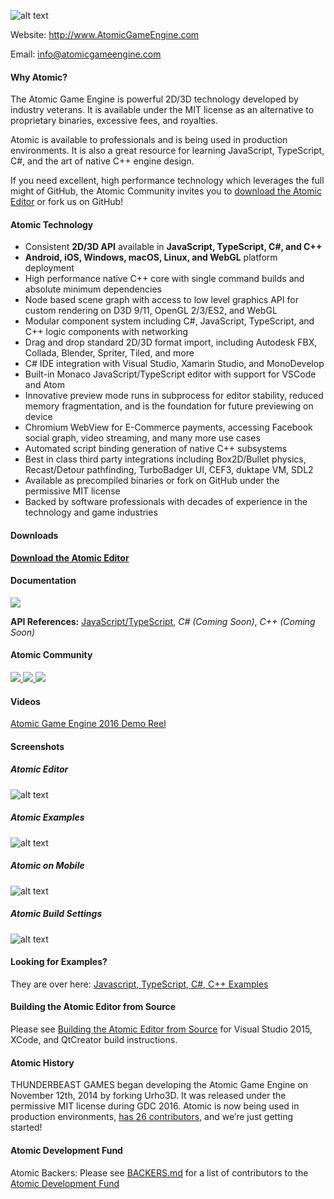 [AtomicLogo]: https://github.com/AtomicGameEngine/AtomicGameEngine/wiki/images/repo/Atomic-Game-Engine-512.png
![alt text][AtomicLogo]

Website: <a href="http://www.atomicgameengine.com" target="_blank">http://www.AtomicGameEngine.com</a>

Email: info@atomicgameengine.com

#### Why Atomic?

The Atomic Game Engine is powerful 2D/3D technology developed by industry veterans.  It is available under the MIT license as an alternative to proprietary binaries, excessive fees, and royalties.

Atomic is available to professionals and is being used in production environments.  It is also a great resource for learning JavaScript, TypeScript, C#, and the art of native C++ engine design.

If you need excellent, high performance technology which leverages the full might of GitHub, the Atomic Community invites you to <a href="http://atomicgameengine.com/#download-the-atomic-editor">download the Atomic Editor</a> or fork us on GitHub!

#### Atomic Technology

- Consistent **2D/3D API** available in **JavaScript, TypeScript, C#, and C++**
- **Android, iOS, Windows, macOS, Linux, and WebGL** platform deployment
- High performance native C++ core with single command builds and absolute minimum dependencies
- Node based scene graph with access to low level graphics API for custom rendering on D3D 9/11, OpenGL 2/3/ES2, and WebGL
- Modular component system including C#, JavaScript, TypeScript, and C++ logic components with networking
- Drag and drop standard 2D/3D format import, including Autodesk FBX, Collada, Blender, Spriter, Tiled, and more
- C# IDE integration with Visual Studio, Xamarin Studio, and MonoDevelop
- Built-in Monaco JavaScript/TypeScript editor with support for VSCode and Atom
- Innovative preview mode runs in subprocess for editor stability, reduced memory fragmentation, and is the foundation for future previewing on device
- Chromium WebView for E-Commerce payments, accessing Facebook social graph, video streaming, and many more use cases
- Automated script binding generation of native C++ subsystems
- Best in class third party integrations including Box2D/Bullet physics, Recast/Detour pathfinding, TurboBadger UI, CEF3, duktape VM, SDL2
- Available as precompiled binaries or fork on GitHub under the permissive MIT license
- Backed by software professionals with decades of experience in the technology and game industries

#### Downloads

**[Download the Atomic Editor](http://atomicgameengine.com/#download-the-atomic-editor)**

#### Documentation

<a href="https://github.com/AtomicGameEngine/AtomicGameEngine/wiki/">![](http://atomicgameengine.com/images/community/Community_GitHub.png)
</a>

**API References:** <a href="http://docs.atomicgameengine.com/api/globals.html" target="_blank">JavaScript/TypeScript</a>, *C# (Coming Soon)*, *C++ (Coming Soon)*

#### Atomic Community

<a href="https://qa.atomicgameengine.com/" target="_blank">![](http://atomicgameengine.com/images/community/Community_QA.png)
</a> <a href="https://www.facebook.com/groups/AtomicGameEngine/" target="_blank">
![](http://atomicgameengine.com/images/community/Community_FB.png)
</a> <a href="https://gitter.im/AtomicGameEngine/AtomicGameEngine" target="_blank">
![](http://atomicgameengine.com/images/community/Community_Chat.png)
</a>

#### Videos

<a href="http://www.atomicgameengine.com" target="_blank">Atomic Game Engine 2016 Demo Reel</a>

#### Screenshots

##### Atomic Editor
[RoboBeach]: https://github.com/AtomicGameEngine/AtomicGameEngine/wiki/images/repo/RoboBeach.png
![alt text][RoboBeach]

##### Atomic Examples
[DevSnapshot]: https://github.com/AtomicGameEngine/AtomicGameEngine/wiki/images/repo/DevSnapshot2116.png
![alt text][DevSnapshot]

##### Atomic on Mobile
[ToonTown]: https://github.com/AtomicGameEngine/AtomicGameEngine/wiki/images/repo/ToonTownTouchUpdate.gif
![alt text][ToonTown]

##### Atomic Build Settings
[AndroidBuildSettings]: https://github.com/AtomicGameEngine/AtomicGameEngine/wiki/images/repo/AndroidBuildSettings.png
![alt text][AndroidBuildSettings]

#### Looking for Examples?

They are over here: <a href="https://github.com/AtomicGameEngine/AtomicExamples">Javascript, TypeScript, C#, C++ Examples</a>

#### Building the Atomic Editor from Source

Please see [Building the Atomic Editor from Source](https://github.com/AtomicGameEngine/AtomicGameEngine/wiki/Building-Atomic---The-Quick-and-Easy-Way) for Visual Studio 2015, XCode, and QtCreator build instructions.

#### Atomic History

THUNDERBEAST GAMES began developing the Atomic Game Engine on November 12th, 2014 by forking Urho3D.  It was released under the permissive MIT license during GDC 2016.  Atomic is now being used in production environments, <a href="https://github.com/AtomicGameEngine/AtomicGameEngine/graphs/contributors" target="_blank">has 26 contributors</a>, and we’re just getting started!

#### Atomic Development Fund

Atomic Backers:  Please see [BACKERS.md](https://github.com/AtomicGameEngine/AtomicGameEngine/blob/master/BACKERS.md) for a list of contributors to the [Atomic Development Fund](http://atomicgameengine.com/funding/)
